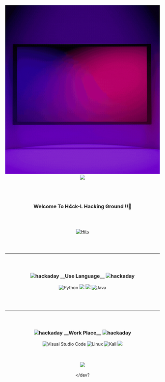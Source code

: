 <div align="center">
 <img src="https://raw.githubusercontent.com/H4CK-L/H4CK-L/main/H4ck%20Living..gif"  width="100%" height="550"/>
 
 <img src="https://capsule-render.vercel.app/api?type=wave&color=848484&height=300"/>
<br>
<br>
</br>
</br>
<h3 align="center">
 Welcome To H4ck-L Hacking Ground !!👋
</h3>
<br>
</br>
 
  [![Hits](https://hits.seeyoufarm.com/api/count/incr/badge.svg?url=https%3A%2F%2Fgithub.com%2FH4CK-L&count_bg=%2379C83D&title_bg=%23555555&icon=keybase.svg&icon_color=%23E7E7E7&title=hits&edge_flat=false)](https://github.com/H4CK-L)
  
 <br>
</br>

 ---
<h3 align="center">
 <br>
</br>
 <img src="https://cdn.simpleicons.org/hackaday/000/fff" alt=hackaday width=15>
 __Use Language__
 <img src="https://cdn.simpleicons.org/hackaday/000/fff" alt=hackaday width=15>
</h3>

 ![Python](https://img.shields.io/badge/python-3670A0?style=for-the-badge&logo=python&logoColor=ffdd54)
 <img src="https://img.shields.io/badge/c-F2CB61?style=for-the-badge&logo=c&logoColor=white">
 <img src="https://img.shields.io/badge/assembly-8C8C8C?style=for-the-badge&logo=assemblyscript&logoColor=white">
 ![Java](https://img.shields.io/badge/java-%23ED8B00.svg?style=for-the-badge&logo=openjdk&logoColor=white)
 <br>
 <br>
 </br>
 </br>
 
 ---
 <h3 align="center">
 <br>
 </br>
 <img src="https://cdn.simpleicons.org/hackaday/000/fff" alt=hackaday width=15>
 __Work Place__
 <img src="https://cdn.simpleicons.org/hackaday/000/fff" alt=hackaday width=15>
 </h3>
 
 ![Visual Studio Code](https://img.shields.io/badge/Visual%20Studio%20Code-0078d7.svg?style=for-the-badge&logo=visual-studio-code&logoColor=white)
 ![Linux](https://img.shields.io/badge/Linux-FCC624?style=for-the-badge&logo=linux&logoColor=black)
 ![Kali](https://img.shields.io/badge/Kali-268BEE?style=for-the-badge&logo=kalilinux&logoColor=white)
 <img src="https://img.shields.io/badge/assembly-8C8C8C?style=for-the-badge&logo=assemblyscript&logoColor=white">
 <br>
 <br>
 </br>
 </br>
<img src="https://capsule-render.vercel.app/api?type=wave&color=848484&height=300&section=footer"/>

</dev?
